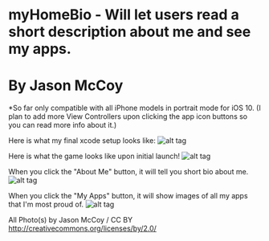 # myHomeBio - Will let users read a short description about me and see my apps.
# By Jason McCoy
*So far only compatible with all iPhone models in portrait mode for iOS 10.
(I plan to add more View Controllers upon clicking the app icon buttons so you can read more info about it.)


Here is what my final xcode setup looks like:
![alt tag](http://mccoygames.com/wp-content/uploads/2016/07/Screen-Shot-2016-07-09-at-11.14.54-PM.png)


Here is what the game looks like upon initial launch!
![alt tag](http://mccoygames.com/wp-content/uploads/2016/07/Screen-Shot-2016-07-09-at-11.18.03-PM.png)


When you click the "About Me" button, it will tell you short bio about me.
![alt tag](http://mccoygames.com/wp-content/uploads/2016/07/Screen-Shot-2016-07-09-at-11.18.29-PM.png)


When you click the "My Apps" button, it will show images of all my apps that I'm most proud of.
![alt tag](http://mccoygames.com/wp-content/uploads/2016/07/Screen-Shot-2016-07-09-at-11.18.36-PM.png)



All Photo(s) by Jason McCoy / CC BY
http://creativecommons.org/licenses/by/2.0/
